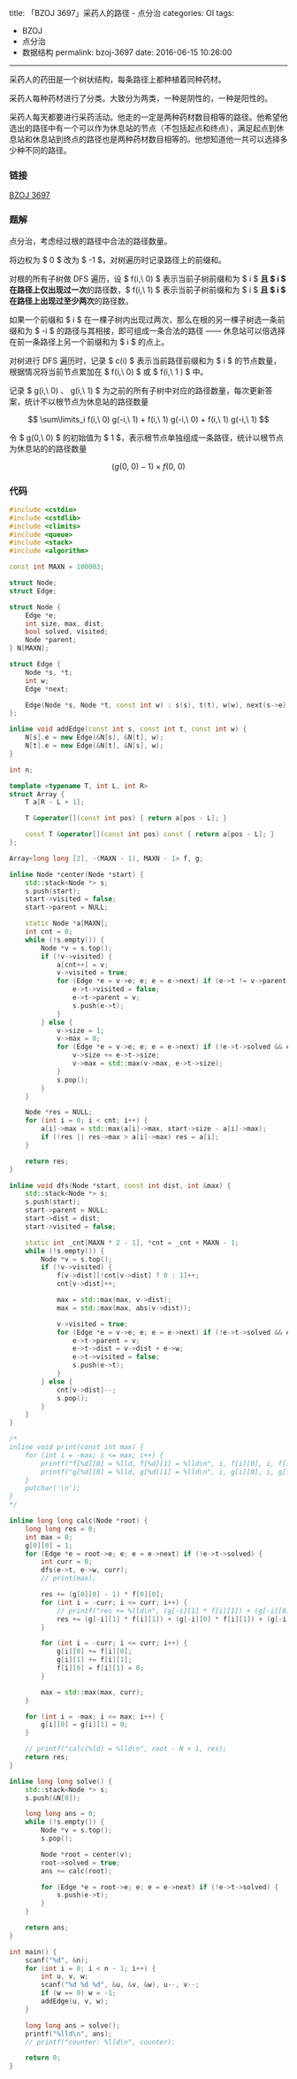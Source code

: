 title: 「BZOJ 3697」采药人的路径 - 点分治
categories: OI
tags: 
  - BZOJ
  - 点分治
  - 数据结构
permalink: bzoj-3697
date: 2016-06-15 10:26:00
---

采药人的药田是一个树状结构，每条路径上都种植着同种药材。

采药人每种药材进行了分类。大致分为两类，一种是阴性的，一种是阳性的。

采药人每天都要进行采药活动。他走的一定是两种药材数目相等的路径。他希望他选出的路径中有一个可以作为休息站的节点（不包括起点和终点），满足起点到休息站和休息站到终点的路径也是两种药材数目相等的。他想知道他一共可以选择多少种不同的路径。

<!-- more -->

### 链接
[BZOJ 3697](http://www.lydsy.com/JudgeOnline/problem.php?id=3697)

### 题解
点分治，考虑经过根的路径中合法的路径数量。

将边权为 $ 0 $ 改为 $ -1 $，对树遍历时记录路径上的前缀和。

对根的所有子树做 DFS 遍历，设 $ f(i,\ 0) $ 表示当前子树前缀和为 $ i $ **且 $ i $ 在路径上仅出现过一次**的路径数，$ f(i,\ 1) $ 表示当前子树前缀和为 $ i $ **且 $ i $ 在路径上出现过至少两次**的路径数。

如果一个前缀和 $ i $ 在一棵子树内出现过两次，那么在根的另一棵子树选一条前缀和为 $ -i $ 的路径与其相接，即可组成一条合法的路径 —— 休息站可以倍选择在前一条路径上另一个前缀和为 $ i $ 的点上。

对树进行 DFS 遍历时，记录 $ c(i) $ 表示当前路径前缀和为 $ i $ 的节点数量，根据情况将当前节点累加在 $ f(i,\ 0) $ 或 $ f(i,\ 1 ) $ 中。

记录 $ g(i,\ 0) $、$ g(i,\ 1) $ 为之前的所有子树中对应的路径数量，每次更新答案，统计不以根节点为休息站的路径数量

$$ \sum\limits_i f(i,\ 0) g(-i,\ 1) + f(i,\ 1) g(-i,\ 0) + f(i,\ 1) g(-i,\ 1) $$

令 $ g(0,\ 0) $ 的初始值为 $ 1 $，表示根节点单独组成一条路径，统计以根节点为休息站的的路径数量

$$ (g(0,\ 0) - 1) \times f(0,\ 0) $$

### 代码
```c++
#include <cstdio>
#include <cstdlib>
#include <climits>
#include <queue>
#include <stack>
#include <algorithm>

const int MAXN = 100003;

struct Node;
struct Edge;

struct Node {
	Edge *e;
	int size, max, dist;
	bool solved, visited;
	Node *parent;
} N[MAXN];

struct Edge {
	Node *s, *t;
	int w;
	Edge *next;

	Edge(Node *s, Node *t, const int w) : s(s), t(t), w(w), next(s->e) {}
};

inline void addEdge(const int s, const int t, const int w) {
	N[s].e = new Edge(&N[s], &N[t], w);
	N[t].e = new Edge(&N[t], &N[s], w);
}

int n;

template <typename T, int L, int R>
struct Array {
	T a[R - L + 1];

	T &operator[](const int pos) { return a[pos - L]; }

	const T &operator[](const int pos) const { return a[pos - L]; }
};

Array<long long [2], -(MAXN - 1), MAXN - 1> f, g;

inline Node *center(Node *start) {
	std::stack<Node *> s;
	s.push(start);
	start->visited = false;
	start->parent = NULL;

	static Node *a[MAXN];
	int cnt = 0;
	while (!s.empty()) {
		Node *v = s.top();
		if (!v->visited) {
			a[cnt++] = v;
			v->visited = true;
			for (Edge *e = v->e; e; e = e->next) if (e->t != v->parent && !e->t->solved) {
				e->t->visited = false;
				e->t->parent = v;
				s.push(e->t);
			}
		} else {
			v->size = 1;
			v->max = 0;
			for (Edge *e = v->e; e; e = e->next) if (!e->t->solved && e->t->parent == v) {
				v->size += e->t->size;
				v->max = std::max(v->max, e->t->size);
			}
			s.pop();
		}
	}

	Node *res = NULL;
	for (int i = 0; i < cnt; i++) {
		a[i]->max = std::max(a[i]->max, start->size - a[i]->max);
		if (!res || res->max > a[i]->max) res = a[i];
	}

	return res;
}

inline void dfs(Node *start, const int dist, int &max) {
	std::stack<Node *> s;
	s.push(start);
	start->parent = NULL;
	start->dist = dist;
	start->visited = false;

	static int _cnt[MAXN * 2 - 1], *cnt = _cnt + MAXN - 1;
	while (!s.empty()) {
		Node *v = s.top();
		if (!v->visited) {
			f[v->dist][!cnt[v->dist] ? 0 : 1]++;
			cnt[v->dist]++;

			max = std::max(max, v->dist);
			max = std::max(max, abs(v->dist));

			v->visited = true;
			for (Edge *e = v->e; e; e = e->next) if (!e->t->solved && e->t != v->parent) {
				e->t->parent = v;
				e->t->dist = v->dist + e->w;
				e->t->visited = false;
				s.push(e->t);
			}
		} else {
			cnt[v->dist]--;
			s.pop();
		}
	}
}

/*
inline void print(const int max) {
	for (int i = -max; i <= max; i++) {
		printf("f[%d][0] = %lld, f[%d][1] = %lld\n", i, f[i][0], i, f[i][1]);
		printf("g[%d][0] = %lld, g[%d][1] = %lld\n", i, g[i][0], i, g[i][1]);
	}
	putchar('\n');
}
*/

inline long long calc(Node *root) {
	long long res = 0;
	int max = 0;
	g[0][0] = 1;
	for (Edge *e = root->e; e; e = e->next) if (!e->t->solved) {
		int curr = 0;
		dfs(e->t, e->w, curr);
		// print(max);

		res += (g[0][0] - 1) * f[0][0];
		for (int i = -curr; i <= curr; i++) {
			// printf("res += %lld\n", (g[-i][1] * f[i][1]) + (g[-i][0] * f[i][1]) + (g[-i][1] * f[i][0]));
			res += (g[-i][1] * f[i][1]) + (g[-i][0] * f[i][1]) + (g[-i][1] * f[i][0]);
		}

		for (int i = -curr; i <= curr; i++) {
			g[i][0] += f[i][0];
			g[i][1] += f[i][1];
			f[i][0] = f[i][1] = 0;
		}

		max = std::max(max, curr);
	}

	for (int i = -max; i <= max; i++) {
		g[i][0] = g[i][1] = 0;
	}

	// printf("calc(%ld) = %lld\n", root - N + 1, res);
	return res;
}

inline long long solve() {
	std::stack<Node *> s;
	s.push(&N[0]);

	long long ans = 0;
	while (!s.empty()) {
		Node *v = s.top();
		s.pop();

		Node *root = center(v);
		root->solved = true;
		ans += calc(root);

		for (Edge *e = root->e; e; e = e->next) if (!e->t->solved) {
			s.push(e->t);
		}
	}

	return ans;
}

int main() {
	scanf("%d", &n);
	for (int i = 0; i < n - 1; i++) {
		int u, v, w;
		scanf("%d %d %d", &u, &v, &w), u--, v--;
		if (w == 0) w = -1;
		addEdge(u, v, w);
	}

	long long ans = solve();
	printf("%lld\n", ans);
	// printf("counter: %lld\n", counter);

	return 0;
}
```
